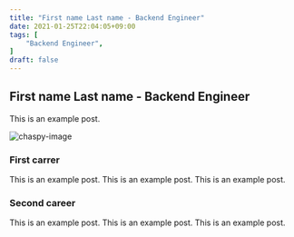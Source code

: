 ```yaml
---
title: "First name Last name - Backend Engineer"
date: 2021-01-25T22:04:05+09:00
tags: [
    "Backend Engineer",
]
draft: false
---
```


## First name Last name - Backend Engineer

This is an example post.

![chaspy-image](/images/chaspy.jpg "chaspy-test")

### First carrer

This is an example post.
This is an example post.
This is an example post.

### Second career

This is an example post.
This is an example post.
This is an example post.

